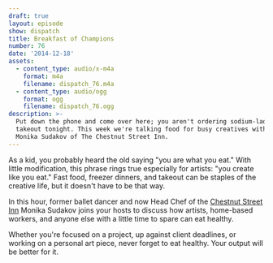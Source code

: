 ```yaml
---
draft: true
layout: episode
show: dispatch
title: Breakfast of Champions
number: 76
date: '2014-12-18'
assets:
  - content_type: audio/x-m4a
    format: m4a
    filename: dispatch_76.m4a
  - content_type: audio/ogg
    format: ogg
    filename: dispatch_76.ogg
description: >-
  Put down the phone and come over here; you aren't ordering sodium-laden
  takeout tonight. This week we're talking food for busy creatives with Chef
  Monika Sudakov of The Chestnut Street Inn.
---
```

As a kid, you probably heard the old saying "you are what you eat." With little modification, this phrase rings true especially for artists: "you create like you eat." Fast food, freezer dinners, and takeout can be staples of the creative life, but it doesn't have to be that way.

In this hour, former ballet dancer and now Head Chef of the [Chestnut Street Inn](http://chestnut-inn.com) Monika Sudakov joins your hosts to discuss how artists, home-based workers, and anyone else with a little time to spare can eat healthy.

Whether you're focused on a project, up against client deadlines, or working on a personal art piece, never forget to eat healthy. Your output will be better for it.
